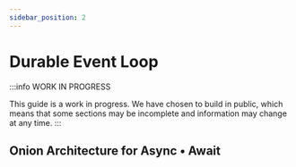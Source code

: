 ```yaml
---
sidebar_position: 2
---
```


# Durable Event Loop

:::info
WORK IN PROGRESS

This guide is a work in progress. We have chosen to build in public, which means that some sections may be incomplete and information may change at any time.
:::

## Onion Architecture for Async • Await